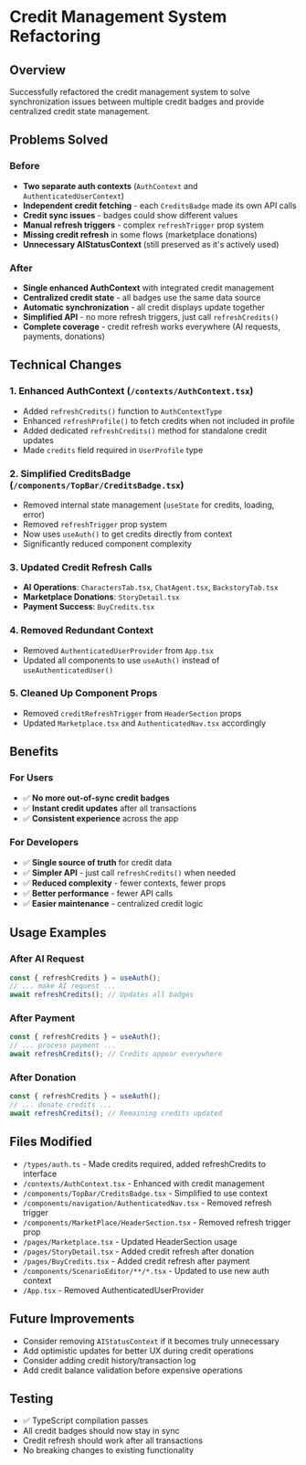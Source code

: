 # Credit Management System Refactoring

## Overview
Successfully refactored the credit management system to solve synchronization issues between multiple credit badges and provide centralized credit state management.

## Problems Solved

### Before
- **Two separate auth contexts** (`AuthContext` and `AuthenticatedUserContext`)
- **Independent credit fetching** - each `CreditsBadge` made its own API calls
- **Credit sync issues** - badges could show different values
- **Manual refresh triggers** - complex `refreshTrigger` prop system
- **Missing credit refresh** in some flows (marketplace donations)
- **Unnecessary AIStatusContext** (still preserved as it's actively used)

### After
- **Single enhanced AuthContext** with integrated credit management
- **Centralized credit state** - all badges use the same data source
- **Automatic synchronization** - all credit displays update together
- **Simplified API** - no more refresh triggers, just call `refreshCredits()`
- **Complete coverage** - credit refresh works everywhere (AI requests, payments, donations)

## Technical Changes

### 1. Enhanced AuthContext (`/contexts/AuthContext.tsx`)
- Added `refreshCredits()` function to `AuthContextType`
- Enhanced `refreshProfile()` to fetch credits when not included in profile
- Added dedicated `refreshCredits()` method for standalone credit updates
- Made `credits` field required in `UserProfile` type

### 2. Simplified CreditsBadge (`/components/TopBar/CreditsBadge.tsx`)
- Removed internal state management (`useState` for credits, loading, error)
- Removed `refreshTrigger` prop system
- Now uses `useAuth()` to get credits directly from context
- Significantly reduced component complexity

### 3. Updated Credit Refresh Calls
- **AI Operations**: `CharactersTab.tsx`, `ChatAgent.tsx`, `BackstoryTab.tsx`
- **Marketplace Donations**: `StoryDetail.tsx`
- **Payment Success**: `BuyCredits.tsx`

### 4. Removed Redundant Context
- Removed `AuthenticatedUserProvider` from `App.tsx`
- Updated all components to use `useAuth()` instead of `useAuthenticatedUser()`

### 5. Cleaned Up Component Props
- Removed `creditRefreshTrigger` from `HeaderSection` props
- Updated `Marketplace.tsx` and `AuthenticatedNav.tsx` accordingly

## Benefits

### For Users
- ✅ **No more out-of-sync credit badges**
- ✅ **Instant credit updates** after all transactions
- ✅ **Consistent experience** across the app

### For Developers
- ✅ **Single source of truth** for credit data
- ✅ **Simpler API** - just call `refreshCredits()` when needed
- ✅ **Reduced complexity** - fewer contexts, fewer props
- ✅ **Better performance** - fewer API calls
- ✅ **Easier maintenance** - centralized credit logic

## Usage Examples

### After AI Request
```typescript
const { refreshCredits } = useAuth();
// ... make AI request ...
await refreshCredits(); // Updates all badges
```

### After Payment
```typescript
const { refreshCredits } = useAuth();
// ... process payment ...
await refreshCredits(); // Credits appear everywhere
```

### After Donation
```typescript
const { refreshCredits } = useAuth();
// ... donate credits ...
await refreshCredits(); // Remaining credits updated
```

## Files Modified
- `/types/auth.ts` - Made credits required, added refreshCredits to interface
- `/contexts/AuthContext.tsx` - Enhanced with credit management
- `/components/TopBar/CreditsBadge.tsx` - Simplified to use context
- `/components/navigation/AuthenticatedNav.tsx` - Removed refresh trigger
- `/components/MarketPlace/HeaderSection.tsx` - Removed refresh trigger prop
- `/pages/Marketplace.tsx` - Updated HeaderSection usage
- `/pages/StoryDetail.tsx` - Added credit refresh after donation
- `/pages/BuyCredits.tsx` - Added credit refresh after payment
- `/components/ScenarioEditor/**/*.tsx` - Updated to use new auth context
- `/App.tsx` - Removed AuthenticatedUserProvider

## Future Improvements
- Consider removing `AIStatusContext` if it becomes truly unnecessary
- Add optimistic updates for better UX during credit operations
- Consider adding credit history/transaction log
- Add credit balance validation before expensive operations

## Testing
- ✅ TypeScript compilation passes
- All credit badges should now stay in sync
- Credit refresh should work after all transactions
- No breaking changes to existing functionality

